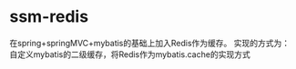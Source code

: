 # ssm-redis
在spring+springMVC+mybatis的基础上加入Redis作为缓存。
实现的方式为：自定义mybatis的二级缓存，将Redis作为mybatis.cache的实现方式
